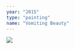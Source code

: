 ```yaml
---
year: "2015"
type: "painting"
name: "Vomiting Beauty"
---
```

![](Painting_Drawing2015/VomitingBeauty,2015.jpg)  
